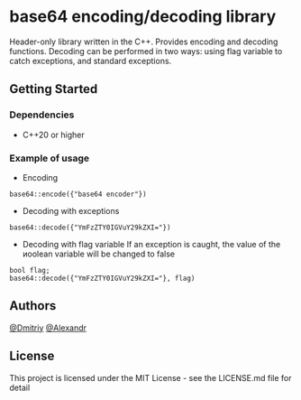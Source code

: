 # base64 encoding/decoding library

Header-only library written in the C++. Provides encoding and decoding functions.
Decoding can be performed in two ways: using flag variable to catch exceptions, and standard exceptions.

## Getting Started

### Dependencies

* C++20 or higher

### Example of usage

* Encoding
```
base64::encode({"base64 encoder"})
```

* Decoding with exceptions
```
base64::decode({"YmFzZTY0IGVuY29kZXI="})
```

* Decoding with flag variable
If an exception is caught, the value of the иoolean variable will be changed to false
```
bool flag;
base64::decode({"YmFzZTY0IGVuY29kZXI="}, flag)
```

## Authors
  
[@Dmitriy](punov.dv@phystech.edu)
[@Alexandr](https://github.com/aasirotkin)

## License

This project is licensed under the MIT License - see the LICENSE.md file for detail
